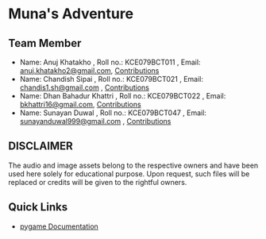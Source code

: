 # Muna's Adventure

## Team Member

- Name: Anuj Khatakho , Roll no.: KCE079BCT011 , Email: anuj.khatakho2@gmail.com, [Contributions](./README.md)
- Name: Chandish Sipai , Roll no.: KCE079BCT021 , Email: chandis1.sh@gmail.com , [Contributions](./README.md)
- Name: Dhan Bahadur Khattri , Roll no.: KCE079BCT022 , Email: bkhattri16@gmail.com, [Contributions](./README.md)
- Name: Sunayan Duwal , Roll no.: KCE079BCT047 , Email: sunayanduwal999@gmail.com , [Contributions](./README.md)

## DISCLAIMER
The audio and image assets belong to the respective owners and have been used here solely for educational purpose. Upon request, such files will be replaced or credits will be given to the rightful owners. 
## Quick Links

- [pygame Documentation]() 
